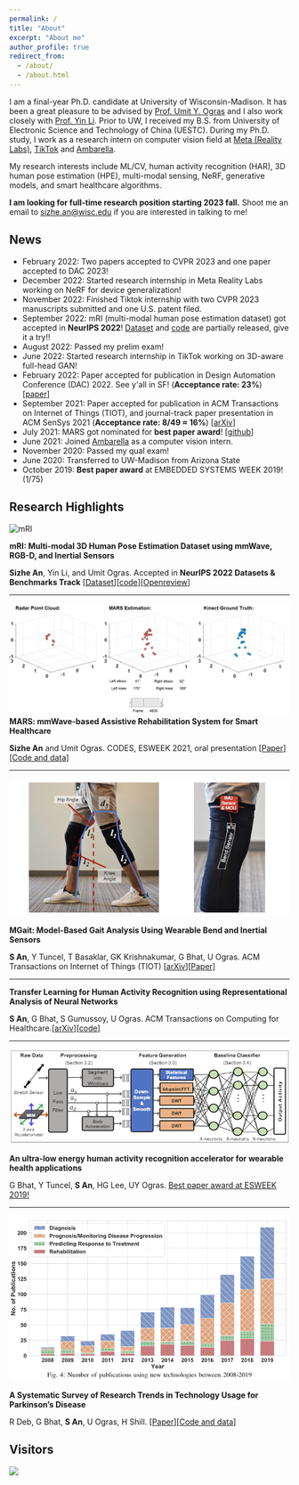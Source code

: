 ```yaml
---
permalink: /
title: "About"
excerpt: "About me"
author_profile: true
redirect_from: 
  - /about/
  - /about.html
---
```


<!-- This is the front page of a website that is powered by the [academicpages template](https://github.com/academicpages/academicpages.github.io) and hosted on GitHub pages. [GitHub pages](https://pages.github.com) is a free service in which websites are built and hosted from code and data stored in a GitHub repository, automatically updating when a new commit is made to the respository. This template was forked from the [Minimal Mistakes Jekyll Theme](https://mmistakes.github.io/minimal-mistakes/) created by Michael Rose, and then extended to support the kinds of content that academics have: publications, talks, teaching, a portfolio, blog posts, and a dynamically-generated CV. You can fork [this repository](https://github.com/academicpages/academicpages.github.io) right now, modify the configuration and markdown files, add your own PDFs and other content, and have your own site for free, with no ads! An older version of this template powers my own personal website at [stuartgeiger.com](http://stuartgeiger.com), which uses [this Github repository](https://github.com/staeiou/staeiou.github.io). -->
I am a final-year Ph.D. candidate at University of Wisconsin-Madison. It has been a great pleasure to be advised by [Prof. Umit Y. Ogras](https://scholar.google.com/citations?user=pVo_-KEAAAAJ) and I also work closely with [Prof. Yin Li](https://www.biostat.wisc.edu/~yli/). Prior to UW, I received my B.S. from University of Electronic Science and Technology of China (UESTC). During my Ph.D. study, I work as a research intern on computer vision field at [Meta (Reality Labs)](https://about.meta.com/realitylabs/), [TikTok](https://www.tiktok.com) and [Ambarella](https://www.ambarella.com).

My research interests include ML/CV, human activity recognition (HAR), 3D human pose estimation (HPE), multi-modal sensing, NeRF, generative models, and smart healthcare algorithms.

**I am looking for full-time research position starting 2023 fall.** Shoot me an email to [sizhe.an@wisc.edu](mailto:sizhe.an@wisc.edu) if you are interested in talking to me!

News
------
- February 2022: Two papers accepted to CVPR 2023 and one paper accepted to DAC 2023!
- December 2022: Started research internship in Meta Reality Labs working on NeRF for device generalization!
- November 2022: Finished Tiktok internship with two CVPR 2023 manuscripts submitted and one U.S. patent filed.
- September 2022: mRI (multi-modal human pose estimation dataset) got accepted in **NeurIPS 2022**! [Dataset](https://sizhean.github.io/mri) and [code](https://github.com/sizhean/mri) are partially released, give it a try!!
- August 2022: Passed my prelim exam!
- June 2022: Started research internship in TikTok working on 3D-aware full-head GAN!
- February 2022: Paper accepted for publication in Design Automation Conference (DAC) 2022. See y'all in SF! (**Acceptance rate: 23%**) [[paper](https://dl.acm.org/doi/10.1145/3489517.3530522)]
- September 2021: Paper accepted for publication in ACM Transactions on Internet of Things (TIOT), and journal-track paper presentation in ACM SenSys 2021 (**Acceptance rate: 8/49 ≈ 16%**) [[arXiv](https://arxiv.org/abs/2102.11895)]
- July 2021: MARS got nominated for **best paper award**! [[github](https://github.com/SizheAn/MARS)]
- June 2021: Joined [Ambarella](https://www.ambarella.com/) as a computer vision intern.
- November 2020: Passed my qual exam!
- June 2020: Transferred to UW-Madison from Arizona State
- October 2019: **Best paper award** at EMBEDDED SYSTEMS WEEK 2019! (1/75)

Research Highlights
------

![mRI](/images/demo_gif_rotate.gif)

**mRI: Multi-modal 3D Human Pose Estimation Dataset using mmWave, RGB-D, and Inertial Sensors**

**Sizhe An**, Yin Li, and Umit Ogras. Accepted in **NeurIPS 2022 Datasets & Benchmarks Track** [[Dataset](https://sizhean.github.io/mri)][[code](https://github.com/sizhean/mri)][[Openreview](https://openreview.net/forum?id=Oa2-cdfBxun)]

****

![MARS](/images/MARS.gif)
**MARS: mmWave-based Assistive Rehabilitation System for Smart Healthcare**

**Sizhe An** and Umit Ogras. CODES, ESWEEK 2021, oral presentation [[Paper](https://dl.acm.org/doi/fullHtml/10.1145/3477003)][[Code and data](https://github.com/SizheAn/MARS)]

****
![MGait](/images/exp_setup.png)

**MGait: Model-Based Gait Analysis Using Wearable Bend and Inertial Sensors**

**S An**, Y Tuncel, T Basaklar, GK Krishnakumar, G Bhat, U Ogras. ACM Transactions on Internet of Things (TIOT) [[arXiv](https://arxiv.org/abs/2102.11895)][[Paper](https://dl.acm.org/doi/abs/10.1145/3485434)]


****
**Transfer Learning for Human Activity Recognition using Representational Analysis of Neural Networks**

**S An**, G Bhat, S Gumussoy, U Ogras. ACM Transactions on Computing for Healthcare.[[arXiv](https://arxiv.org/abs/2012.04479)][[code](https://github.com/SizheAn/transfer_learning_HAR)]


****
![HAR](/images/har_accelerator_overview.png)

**An ultra-low energy human activity recognition accelerator for wearable health applications**

G Bhat, Y Tuncel, **S An**, HG Lee, UY Ogras. [Best paper award at ESWEEK 2019!](https://dl.acm.org/doi/pdf/10.1145/3358175)

****

![Trends](/images/application_percentagev3.PNG)

**A Systematic Survey of Research Trends in Technology Usage for Parkinson’s Disease**

R Deb, G Bhat, **S An**, U Ogras, H Shill. [[Paper](https://www.mdpi.com/1424-8220/22/15/5491/pdf?version=1659593053)][[Code and data](https://github.com/SizheAn/Parkinson-s-Disease-Survey)]


Visitors
------
<a href="https://clustrmaps.com/site/1bky6"  title="Visit tracker"><img src="//www.clustrmaps.com/map_v2.png?d=EzQPjyqnIpb7BYanqoETELUvUuABRalnktMjftT3-_s&cl=ffffff" /></a>
